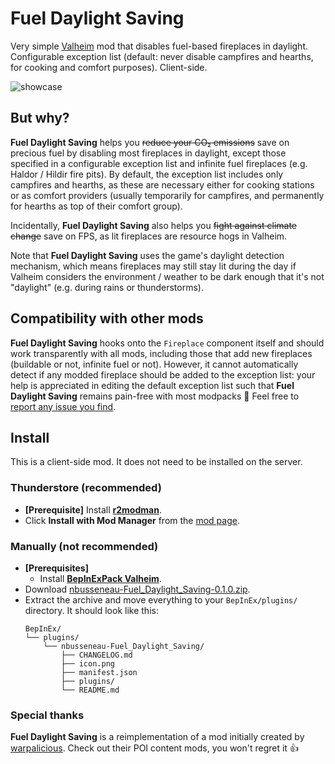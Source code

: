 # Fuel Daylight Saving

Very simple [Valheim](https://store.steampowered.com/app/892970/Valheim/) mod that disables fuel-based fireplaces in daylight.
Configurable exception list (default: never disable campfires and hearths, for cooking and comfort purposes).
Client-side.

![showcase](https://github.com/nbusseneau/FuelDaylightSaving/assets/4659919/18650599-6092-4a31-8234-d93ec2b7b95d)

## But why?

**Fuel Daylight Saving** helps you ~~reduce your CO₂ emissions~~ save on precious fuel by disabling most fireplaces in daylight, except those specified in a configurable exception list and infinite fuel fireplaces (e.g. Haldor / Hildir fire pits).
By default, the exception list includes only campfires and hearths, as these are necessary either for cooking stations or as comfort providers (usually temporarily for campfires, and permanently for hearths as top of their comfort group).

Incidentally, **Fuel Daylight Saving** also helps you ~~fight against climate change~~ save on FPS, as lit fireplaces are resource hogs in Valheim.

Note that **Fuel Daylight Saving** uses the game's daylight detection mechanism, which means fireplaces may still stay lit during the day if Valheim considers the environment / weather to be dark enough that it's not "daylight" (e.g. during rains or thunderstorms).

## Compatibility with other mods

**Fuel Daylight Saving** hooks onto the `Fireplace` component itself and should work transparently with all mods, including those that add new fireplaces (buildable or not, infinite fuel or not).
However, it cannot automatically detect if any modded fireplace should be added to the exception list: your help is appreciated in editing the default exception list such that **Fuel Daylight Saving** remains pain-free with most modpacks 🙇
Feel free to [report any issue you find](https://github.com/nbusseneau/FuelDaylightSaving/issues/new).

## Install

This is a client-side mod.
It does not need to be installed on the server.

### Thunderstore (recommended)

- **[Prerequisite]** Install [**r2modman**](https://thunderstore.io/c/valheim/p/ebkr/r2modman/).
- Click **Install with Mod Manager** from the [mod page](https://thunderstore.io/c/valheim/p/nbusseneau/Fuel_Daylight_Saving/).

### Manually (not recommended)

- **[Prerequisites]**
  - Install [**BepInExPack Valheim**](https://thunderstore.io/c/valheim/p/denikson/BepInExPack_Valheim/).
- Download [nbusseneau-Fuel_Daylight_Saving-0.1.0.zip](https://github.com/nbusseneau/FuelDaylightSaving/releases/latest/download/nbusseneau-Fuel_Daylight_Saving-0.1.0.zip).
- Extract the archive and move everything to your `BepInEx/plugins/` directory. It should look like this:
  ```
  BepInEx/
  └── plugins/
      └── nbusseneau-Fuel_Daylight_Saving/
          ├── CHANGELOG.md
          ├── icon.png
          ├── manifest.json
          ├── plugins/
          └── README.md
  ```

### Special thanks

**Fuel Daylight Saving** is a reimplementation of a mod initially created by [warpalicious](https://thunderstore.io/c/valheim/p/warpalicious/).
Check out their POI content mods, you won't regret it 👍
